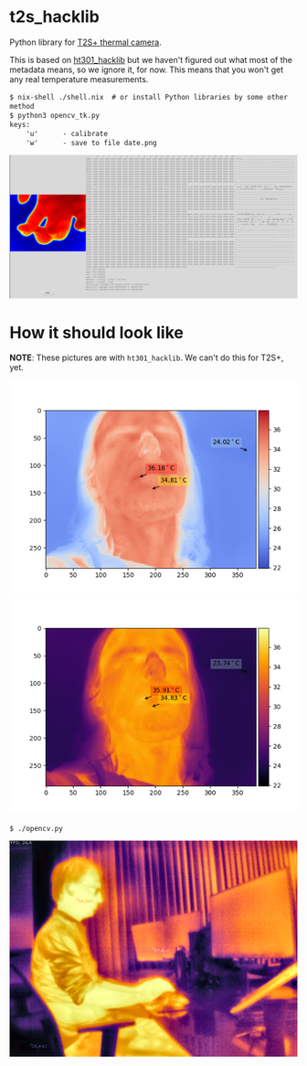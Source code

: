 # t2s_hacklib

Python library for [T2S+ thermal camera](https://www.banggood.com/freegift/INFIRAY-T2S+-Thermal-Imaging-Camera-256192-for-Smart-Phone-Type-C-Connector-PCB-Floor-Heat-Inspection-Infrared-Thermal-Imager-p-1990350-40.html).

This is based on [ht301_hacklib](https://github.com/ebachard/ht301_hacklib) but we haven't
figured out what most of the metadata means, so we ignore it, for now. This means that you
won't get any real temperature measurements.

```
$ nix-shell ./shell.nix  # or install Python libraries by some other method
$ python3 opencv_tk.py
keys:
    'u'      - calibrate
    'w'      - save to file date.png
```

![T2S+ debug UI](docs/t2s.png)

How it should look like
=======================

**NOTE**: These pictures are with `ht301_hacklib`. We can't do this for T2S+, yet.

![pyplot output](docs/pyplot-output1.png)
![pyplot output](docs/pyplot-output2.png)

```
$ ./opencv.py
```
![opencv output](docs/opencv-output.png)
